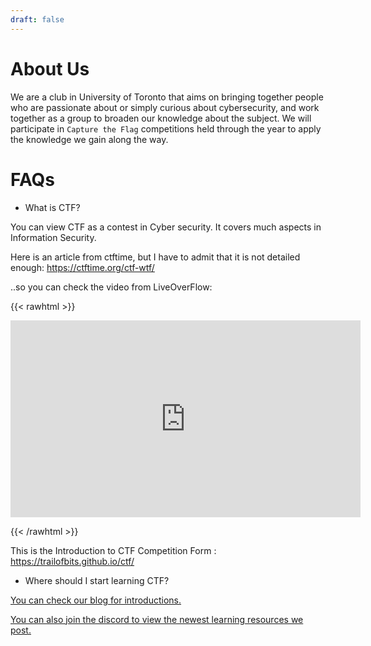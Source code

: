 ```yaml
---
draft: false
---
```


# About Us

We are a club in University of Toronto that aims on bringing together people who are passionate about or simply curious about cybersecurity, and work together as a group to broaden our knowledge about the subject. 
We will participate in `Capture the Flag` competitions held through the year to apply the knowledge we gain along the way.

# FAQs

* What is CTF?

You can view CTF as a contest in Cyber security. It covers much aspects in Information Security.

Here is an article from ctftime, but I have to admit that it is not detailed enough: <https://ctftime.org/ctf-wtf/>

..so you can check the video from LiveOverFlow:

{{< rawhtml >}}

<iframe width="560" height="315" src="https://www.youtube.com/embed/8ev9ZX9J45A" frameborder="0" allow="accelerometer; autoplay; clipboard-write; encrypted-media; gyroscope; picture-in-picture" allowfullscreen></iframe>

{{< /rawhtml >}}

This is the Introduction to CTF Competition Form : <https://trailofbits.github.io/ctf/>

* Where should I start learning CTF?

[You can check our blog for introductions.](https://uoftctf.org/posts)

[You can also join the discord to view the newest learning resources we post.](https://uoftctf.org/contact)
